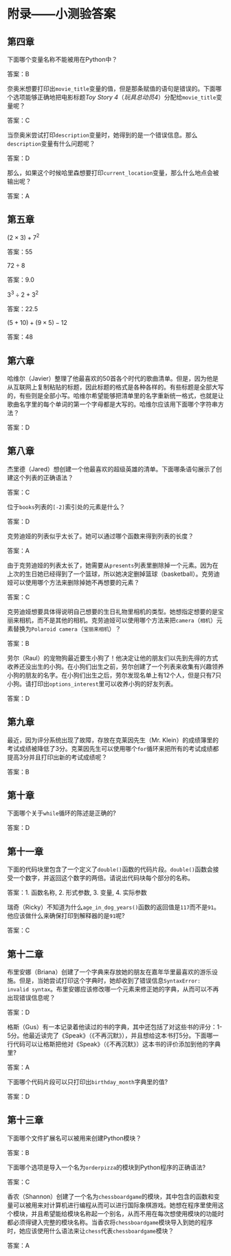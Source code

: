 # 附录——小测验答案

## 第四章

下面哪个变量名称不能被用在Python中？

答案：B

奈奥米想要打印出`movie_title`变量的值，但是那条赋值的语句是错误的。下面哪个选项能够正确地把电影标题*Toy Story 4*（*玩具总动员4*）分配给`movie_title`变量呢？

答案：C

当奈奥米尝试打印`description`变量时，她得到的是一个错误信息。那么`description`变量有什么问题呢？

答案：D

那么，如果这个时候哈里森想要打印`current_location`变量，那么什么地点会被输出呢？

答案：A

## 第五章

$(2 \times 3) + 7^2$

答案：55

$72 \div 8$

答案：9.0

$3^3 \div 2 + 3^2$

答案：22.5

$(5 + 10) + (9 \times 5) - 12$

答案：48

## 第六章

哈维尔（Javier）整理了他最喜欢的50首各个时代的歌曲清单。但是，因为他是从互联网上复制粘贴的标题，因此标题的格式是各种各样的。有些标题是全部大写的，有些则是全部小写。哈维尔希望能够把清单里的名字重新统一格式，也就是让歌曲名字里的每个单词的第一个字母都是大写的。哈维尔应该用下面哪个字符串方法？

答案：D

## 第八章

杰里德（Jared）想创建一个他最喜欢的超级英雄的清单。下面哪条语句展示了创建这个列表的正确语法？

答案：C

位于`books`列表的`[-2]`索引处的元素是什么？

答案：D

克劳迪娅的列表似乎太长了。她可以通过哪个函数来得到列表的长度？

答案：A

由于克劳迪娅的列表太长了，她需要从`presents`列表里删除掉一个元素。因为在上次的生日她已经得到了一个篮球，所以她决定删掉篮球（basketball）。克劳迪娅可以使用哪个方法来删除掉她不再想要的元素？

答案：C

克劳迪娅想要具体得说明自己想要的生日礼物里相机的类型。她想指定想要的是宝丽来相机，而不是其他的相机。克劳迪娅可以使用哪个方法来把`camera`（`相机`）元素替换为`Polaroid camera`（`宝丽来相机`）？

答案：B

劳尔（Raul）的宠物狗最近要生小狗了！他决定让他的朋友们以先到先得的方式收养还没出生的小狗。在小狗们出生之前，劳尔创建了一个列表来收集有兴趣领养小狗的朋友的名字。在小狗们出生之后，劳尔发现名单上有12个人，但是只有7只小狗。请打印出`options_interest`里可以收养小狗的好友列表。

答案：D

## 第九章

最近，因为评分系统出现了故障，存放在克莱因先生（Mr. Klein）的成绩簿里的考试成绩被降低了3分。克莱因先生可以使用哪个`for`循环来把所有的考试成绩都提高3分并且打印出新的考试成绩呢？

答案：B

## 第十章

下面哪个关于`while`循环的陈述是正确的?

答案：D

## 第十一章

下面的代码块里包含了一个定义了`double()`函数的代码片段。`double()`函数会接受一个数字，并返回这个数字的两倍。请说出代码块每个部分的名称。

答案：1. 函数名称, 2. 形式参数, 3. 变量, 4. 实际参数

瑞奇（Ricky）不知道为什么`age_in_dog_years()`函数的返回值是`117`而不是`91`。他应该做什么来确保打印到解释器的是`91`呢?

答案：C

## 第十二章

布里安娜（Briana）创建了一个字典来存放她的朋友在嘉年华里最喜欢的游乐设施。但是，当她尝试打印这个字典时，她却收到了错误信息`SyntaxError: invalid syntax`。布里安娜应该修改哪一个元素来修正她的字典，从而可以不再出现错误信息呢？

答案：D

格斯（Gus）有一本记录着他读过的书的字典，其中还包括了对这些书的评分：1-5分。他最近读完了《Speak》（《不再沉默》），并且想给这本书打5分。下面哪一行代码可以让格斯把他对《Speak》（《不再沉默》）这本书的评价添加到他的字典里?

答案：A

下面哪个代码片段可以只打印出`birthday_month`字典里的值?

答案：D

## 第十三章

下面哪个文件扩展名可以被用来创建Python模块？

答案：B

下面哪个选项是导入一个名为`orderpizza`的模块到Python程序的正确语法?

答案：C

香农（Shannon）创建了一个名为`chessboardgame`的模块，其中包含的函数和变量可以被用来对计算机进行编程从而可以进行国际象棋游戏。她想在程序里使用这个模块，并且希望能给模块名称起一个别名，从而不用在每次想使用模块的功能时都必须得键入完整的模块名称。当香农将`chessboardgame`模块导入到她的程序时，她应该使用什么语法来让`chess`代表`chessboardgame`模块？

答案：A
